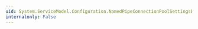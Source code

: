 ```yaml
---
uid: System.ServiceModel.Configuration.NamedPipeConnectionPoolSettingsElement.IdleTimeout
internalonly: False
---
```

